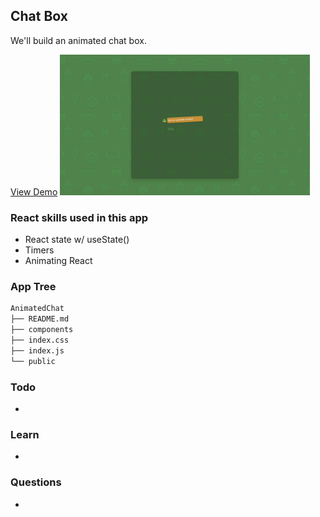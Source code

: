 ## Chat Box

We'll build an animated chat box.

[View Demo]()
<img width="400" src="https://github.com/moisestech/react-hooks-arcade/blob/master/src/components/Apps/AnimatedChat/public/animated-chat.gif">

### React skills used in this app

- React state w/ useState()
- Timers
- Animating React

### App Tree

```bash
AnimatedChat
├── README.md
├── components
├── index.css
├── index.js
└── public
```

### Todo

-

### Learn

-

### Questions

-

